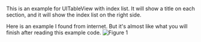 This is an example for UITableView with index list. 
It will show a title on each section, and it will show the index list on the right side. 


Here is an example I found from internet. 
But it's almost like what you will finish after reading this example code. 
![Figure 1](http://static.squarespace.com/static/50384b2ee4b00cf0e8cdbaff/t/50386835c4aa2c5a0b860552/1345873975362/uitableview_styles.jpg "UITableView with index list")
